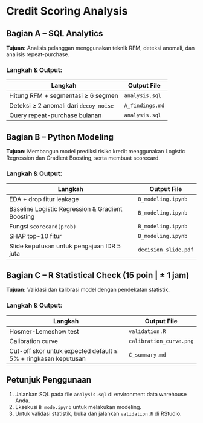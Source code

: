 # Credit Scoring Analysis

## Bagian A – SQL Analytics 

**Tujuan:** Analisis pelanggan menggunakan teknik RFM, deteksi anomali, dan analisis repeat-purchase.

### Langkah & Output:
| Langkah                                | Output File           |
|----------------------------------------|-----------------------|
| Hitung RFM + segmentasi ≥ 6 segmen     | `analysis.sql`        |
| Deteksi ≥ 2 anomali dari `decoy_noise` | `A_findings.md`       |
| Query repeat-purchase bulanan          | `analysis.sql`        |

## Bagian B – Python Modeling 

**Tujuan:** Membangun model prediksi risiko kredit menggunakan Logistic Regression dan Gradient Boosting, serta membuat scorecard.

### Langkah & Output:
| Langkah                                          | Output File                  |
|--------------------------------------------------|------------------------------|
| EDA + drop fitur leakage                         |      `B_modeling.ipynb`      |
| Baseline Logistic Regression & Gradient Boosting |      `B_modeling.ipynb`      |
| Fungsi `scorecard(prob)`                         |      `B_modeling.ipynb`      |
| SHAP top-10 fitur                                |      `B_modeling.ipynb`      |
| Slide keputusan untuk pengajuan IDR 5 juta       |     `decision_slide.pdf`     |

## Bagian C – R Statistical Check (15 poin | ± 1 jam)

**Tujuan:** Validasi dan kalibrasi model dengan pendekatan statistik.

### Langkah & Output:
| Langkah                                                              | Output File            |
|----------------------------------------------------------------------|------------------------|
| Hosmer-Lemeshow test                                                 | `validation.R`         |
| Calibration curve                                                    | `calibration_curve.png`|
| Cut-off skor untuk expected default ≤ 5% + ringkasan keputusan       | `C_summary.md`         |


## Petunjuk Penggunaan

1. Jalankan SQL pada file `analysis.sql` di environment data warehouse Anda.
2. Eksekusi `B_mode.ipynb` untuk melakukan modeling.
3. Untuk validasi statistik, buka dan jalankan `validation.R` di RStudio.